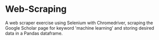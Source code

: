 # Web-Scraping
A web scraper exercise using Selenium with Chromedriver, scraping the Google Scholar page for keyword 'machine learning' and storing desired data in a Pandas dataframe.
